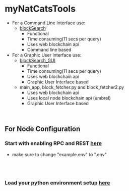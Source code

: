 # myNatCatsTools
- For a Command Line Interface use:
   - [blockSearch](https://github.com/Juniorduc44/myNatCatsTools/blob/main/blockSearch.py)
     - Functional
     - Time consuming(11 secs per query)
     - Uses web blockchain api
     - Command line based
- For a Graphic User Interface use:
   - [blockSearch_GUI](https://github.com/Juniorduc44/myNatCatsTools/blob/main/blockSearch_GUI.py)
      - Functional
      - Time consuming(11 secs per query)
      - Uses web blockchain api
      - Graphic User Interface based
  - main_app, block_fetcher.py and block_fetcher2.py
    - Uses web blockchain api
    - Uses local node blockchain api (umbrel)
    - Graphic User Interface based

</br>

## For Node Configuration
### Start with enabling RPC and REST [here](https://github.com/Juniorduc44/myNatCatsTools/blob/main/umbrelBitcoinRPC.md)
- make sure to change "example.env" to ".env"

</br>
</br>

### Load your python environment setup [here](https://github.com/Juniorduc44/myNatCatsTools/blob/main/loadPythonEnv.md)